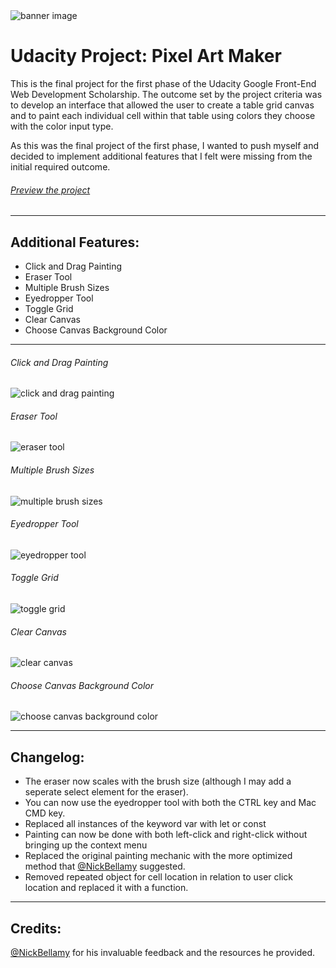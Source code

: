 <img src="https://raw.githubusercontent.com/mileslemon/Udacity-Pixel-Maker/master/media/banner.jpg" alt="banner image">

# Udacity Project: Pixel Art Maker

This is the final project for the first phase of the Udacity Google Front-End Web Development Scholarship. The outcome set by the project criteria was to develop an interface that allowed the user to create a table grid canvas and to paint each individual cell within that table using colors they choose with the color input type. 

As this was the final project of the first phase, I wanted to push myself and decided to implement additional features that I felt were missing from the initial required outcome.

###### <a href="https://mileslemon.github.io/Udacity-Pixel-Art-Maker/">Preview the project</a>

---

## Additional Features:
- Click and Drag Painting
- Eraser Tool
- Multiple Brush Sizes
- Eyedropper Tool
- Toggle Grid
- Clear Canvas
- Choose Canvas Background Color

---

###### Click and Drag Painting
<img src="https://raw.githubusercontent.com/mileslemon/Udacity-Pixel-Maker/master/media/click-and-drag.gif" alt="click and drag painting">

###### Eraser Tool
<img src="https://raw.githubusercontent.com/mileslemon/Udacity-Pixel-Maker/master/media/erase.gif" alt="eraser tool">

###### Multiple Brush Sizes
<img src="https://raw.githubusercontent.com/mileslemon/Udacity-Pixel-Maker/master/media/multiple-brush-sizes.gif" alt="multiple brush sizes">

###### Eyedropper Tool
<img src="https://raw.githubusercontent.com/mileslemon/Udacity-Pixel-Maker/master/media/eyedropper2.gif" alt="eyedropper tool">

###### Toggle Grid
<img src="https://raw.githubusercontent.com/mileslemon/Udacity-Pixel-Maker/master/media/toggle-grid.gif" alt="toggle grid">

###### Clear Canvas
<img src="https://raw.githubusercontent.com/mileslemon/Udacity-Pixel-Maker/master/media/clear-canvas.gif" alt="clear canvas">

###### Choose Canvas Background Color
<img src="https://raw.githubusercontent.com/mileslemon/Udacity-Pixel-Maker/master/media/background-color.gif" alt="choose canvas background color">

---

## Changelog:

- The eraser now scales with the brush size (although I may add a seperate select element for the eraser).
- You can now use the eyedropper tool with both the CTRL key and Mac CMD key.
- Replaced all instances of the keyword var with let or const
- Painting can now be done with both left-click and right-click without bringing up the context menu
- Replaced the original painting mechanic with the more optimized method that <a href="https://github.com/NickBellamy">@NickBellamy</a> suggested.
- Removed repeated object for cell location in relation to user click location and replaced it with a function.

--- 

## Credits:

<a href="https://github.com/NickBellamy">@NickBellamy</a> for his invaluable feedback and the resources he provided.
